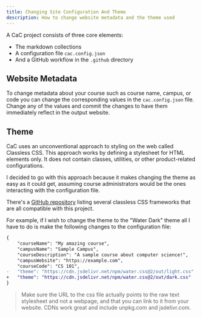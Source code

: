 ```yaml
---
title: Changing Site Configuration And Theme
description: How to change website metadata and the theme used
---
```


A CaC project consists of three core elements:

- The markdown collections
- A configuration file `cac.config.json`
- And a GitHub workflow in the `.github` directory

## Website Metadata

To change metadata about your course such as course name, campus, or code you
can change the corresponding values in the `cac.config.json` file. Change any of
the values and commit the changes to have them immediately reflect in the output
website.

## Theme

CaC uses an unconventional approach to styling on the web called Classless CSS.
This approach works by defining a stylesheet for HTML elements only. It does not
contain classes, utilities, or other product-related configurations.

I decided to go with this approach because it makes changing the theme as easy
as it could get, assuming course administrators would be the ones interacting
with the configuration file.

There's a [GitHub repository] listing several classless CSS frameworks that are
all compatible with this project.

For example, if I wish to change the theme to the "Water Dark" theme all
I have to do is make the following changes to the configuration file:

```diff
{
	"courseName": "My amazing course",
	"campusName": "Sample Campus",
	"courseDescription": "A sample course about computer science!",
	"campusWebsite": "https://example.com",
	"courseCode": "CS 101",
- 	"theme": "https://cdn.jsdelivr.net/npm/water.css@2/out/light.css"
+ 	"theme": "https://cdn.jsdelivr.net/npm/water.css@2/out/dark.css"
}
```

> Make sure the URL to the css file actually points to the raw text stylesheet
> and not a webpage, and that you can link to it from your website. CDNs work
> great and include unpkg.com and jsdelivr.com.

[github repository]: https://github.com/dbohdan/classless-css
